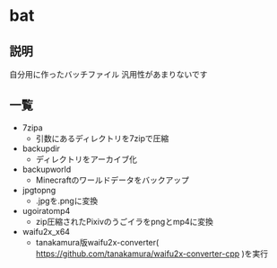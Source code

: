 # bat

## 説明
自分用に作ったバッチファイル
汎用性があまりないです

## 一覧
- 7zipa
  - 引数にあるディレクトリを7zipで圧縮
- backupdir
  - ディレクトリをアーカイブ化
- backupworld
  - Minecraftのワールドデータをバックアップ
- jpgtopng
  - .jpgを.pngに変換
- ugoiratomp4
  - zip圧縮されたPixivのうごイラをpngとmp4に変換
- waifu2x_x64
  - tanakamura版waifu2x-converter( https://github.com/tanakamura/waifu2x-converter-cpp )を実行
